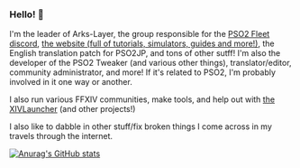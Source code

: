 ### Hello! 👋
I'm the leader of Arks-Layer, the group responsible for the [PSO2 Fleet discord](http://discord.gg/PSO2), [the website (full of tutorials, simulators, guides and more!)](https://na.arks-layer.com), the English translation patch for PSO2JP, and tons of other sutff! I'm also the developer of the PSO2 Tweaker (and various other things), translator/editor, community administrator, and more! If it's related to PSO2, I'm probably involved in it one way or another.

I also run various FFXIV communities, make tools, and help out with [the XIVLauncher](https://github.com/goatcorp/FFXIVQuickLauncher) (and other projects!)

I also like to dabble in other stuff/fix broken things I come across in my travels through the internet.

[![Anurag's GitHub stats](https://github-readme-stats.vercel.app/api?username=aida-enna&show_icons=true)](https://github.com/anuraghazra/github-readme-stats)

<!--
**Aida-Enna/Aida-Enna** is a ✨ _special_ ✨ repository because its `README.md` (this file) appears on your GitHub profile.

Here are some ideas to get you started:

- 🔭 I’m currently working on ...
- 🌱 I’m currently learning ...
- 👯 I’m looking to collaborate on ...
- 🤔 I’m looking for help with ...
- 💬 Ask me about ...
- 📫 How to reach me: ...
- 😄 Pronouns: ...
- ⚡ Fun fact: ...
-->
